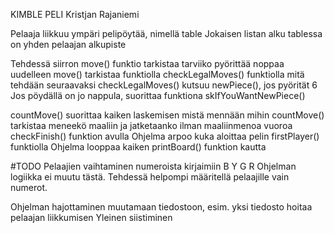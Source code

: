 KIMBLE PELI
Kristjan Rajaniemi

Pelaaja liikkuu ympäri pelipöytää, nimellä table
Jokaisen listan alku tablessa on yhden pelaajan alkupiste

Tehdessä siirron move() funktio tarkistaa tarviiko pyörittää noppaa uudelleen
move() tarkistaa funktiolla checkLegalMoves() funktiolla mitä tehdään seuraavaksi
checkLegalMoves() kutsuu newPiece(), jos pyörität 6
Jos pöydällä on jo nappula, suorittaa funktiona skIfYouWantNewPiece()

countMove() suorittaa kaiken laskemisen mistä mennään mihin
countMove() tarkistaa meneekö maaliin ja jatketaanko ilman maaliinmenoa vuoroa checkFinish() funktion avulla
Ohjelma arpoo kuka aloittaa pelin firstPlayer() funktiolla
Ohjelma looppaa kaiken printBoard() funktion kautta

#TODO
Pelaajien vaihtaminen numeroista kirjaimiin B Y G R
Ohjelman logiikka ei muutu tästä. Tehdessä helpompi määritellä pelaajille vain numerot.

Ohjelman hajottaminen muutamaan tiedostoon, esim. yksi tiedosto hoitaa pelaajan liikkumisen
Yleinen siistiminen
